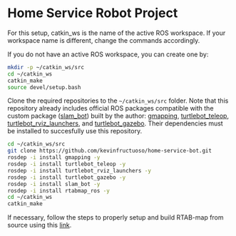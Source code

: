 # Home Service Robot Project

For this setup, catkin_ws is the name of the active ROS workspace. If your workspace name is different, change the commands accordingly.

If you do not have an active ROS workspace, you can create one by:

```sh
mkdir -p ~/catkin_ws/src
cd ~/catkin_ws
catkin_make
source devel/setup.bash
```

Clone the required repositories to the `~/catkin_ws/src` folder. Note that this repository already includes official ROS packages compatible with the custom package ([slam_bot](https://github.com/kevinfructuoso/slam_bot)) built by the author: [gmapping](https://github.com/ros-perception/slam_gmapping), [turtlebot_teleop](http://wiki.ros.org/turtlebot_teleop), [turtlebot_rviz_launchers](https://github.com/turtlebot/turtlebot_interactions), and [turtlebot_gazebo](https://github.com/turtlebot/turtlebot_simulator). Their dependencies must be installed to succesfully use this repository.

```sh
cd ~/catkin_ws/src
git clone https://github.com/kevinfructuoso/home-service-bot.git
rosdep -i install gmapping -y
rosdep -i install turtlebot_teleop -y
rosdep -i install turtlebot_rviz_launchers -y
rosdep -i install turtlebot_gazebo -y
rosdep -i install slam_bot -y
rosdep -i install rtabmap_ros -y
cd ~/catkin_ws
catkin_make
```

If necessary, follow the steps to properly setup and build RTAB-map from source using this [link](https://github.com/introlab/rtabmap_ros).